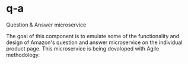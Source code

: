# q-a
Question &amp; Answer microservice

The goal of this component is to emulate some of the functionality and design
of Amazon's question and answer microservice on the individual product page.
This microservice is being devoloped with Agile methodology.
